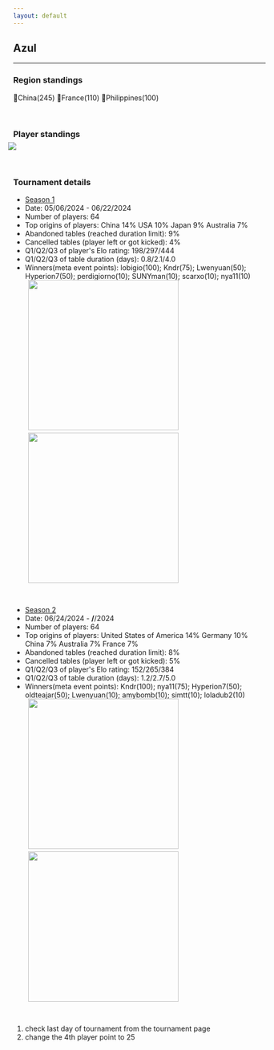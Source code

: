 ```yaml
---
layout: default
---
```


## Azul

---


### Region standings
🥇China(245) 🥈France(110) 🥉Philippines(100)

<p>&nbsp;</p>



### Player standings
<div>
	<img src="/wpoc/assets/images/AzulRanking.png" style="display: block; margin-left: -10px; margin-bottom: 10px; margin-top: -10px"/>
</div>

<p>&nbsp;</p>


### Tournament details

- [Season 1](https://boardgamearena.com/tournament?id=286179)
- Date: 05/06/2024 - 06/22/2024
- Number of players: 64
- Top origins of players: China 14% USA 10% Japan 9% Australia 7%
- Abandoned tables (reached duration limit): 9%
- Cancelled tables (player left or got kicked): 4%
- Q1/Q2/Q3 of player's Elo rating: 198/297/444
- Q1/Q2/Q3 of table duration (days): 0.8/2.1/4.0
- Winners(meta event points): lobigio(100); Kndr(75); Lwenyuan(50); Hyperion7(50); perdigiorno(10); SUNYman(10); scarxo(10); nya11(10)


<div>
 <img src="/wpoc/assets/images/tournament/t_Azul_Elo_20240623114611.png" width="300" style="display: block; margin-left: 30px; margin-bottom: 5px; margin-top:-15px"/>
</div>
<div>
 <img src="/wpoc/assets/images/tournament/t_Azul_Duration_20240623122146.png" width="300" style="display: block; margin-left: 30px; margin-bottom: 5px;"/>
</div>
<p>&nbsp;</p>


- [Season 2](https://boardgamearena.com/tournament?id=301932)
- Date: 06/24/2024 - __/__/2024
- Number of players: 64
- Top origins of players: United States of America 14% Germany 10% China 7% Australia 7% France 7%
- Abandoned tables (reached duration limit): 8%
- Cancelled tables (player left or got kicked): 5%
- Q1/Q2/Q3 of player's Elo rating: 152/265/384
- Q1/Q2/Q3 of table duration (days): 1.2/2.7/5.0
- Winners(meta event points): Kndr(100); nya11(75); Hyperion7(50); oldteajar(50); Lwenyuan(10); amybomb(10); simtt(10); loladub2(10)

<div>
 <img src="/wpoc/assets/images/tournament/t_Azul_Elo_20240811213220.png" width="300" style="display: block; margin-left: 30px; margin-bottom: 5px; margin-top:-15px"/>
</div>
<div>
 <img src="/wpoc/assets/images/tournament/t_Azul_Duration_20240811222357.png" width="300" style="display: block; margin-left: 30px; margin-bottom: 5px;"/>
</div>
<p>&nbsp;</p>


1. check last day of tournament from the tournament page
2. change the 4th player point to 25


>>

